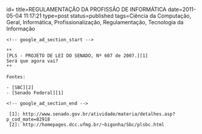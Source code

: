 id=
title=REGULAMENTAÇÃO DA PROFISSÃO DE INFORMÁTICA
date=2011-05-04 11:17:21
type=post
status=published
tags=Ciência da Computação, Geral, Informática, Profissionalização, Regulamentação, Tecnologia da Informação
~~~~~~
<!-- google_ad_section_start -->

**  
[PLS - PROJETO DE LEI DO SENADO, Nº 607 de 2007.][1]  
Será que agora vai?  
**

Fontes: 

- [SBC][2]  
- [Senado Federal][1]

<!-- google_ad_section_end -->

 [1]: http://www.senado.gov.br/atividade/materia/detalhes.asp?p_cod_mate=82918
 [2]: http://homepages.dcc.ufmg.br/~bigonha/Sbc/plsbc.html